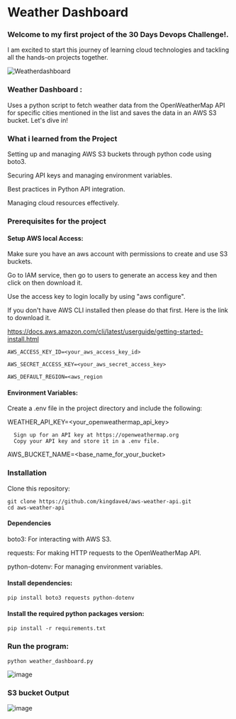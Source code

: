 # Weather Dashboard

### Welcome to my first project of the 30 Days Devops Challenge!. 

I am excited to start this journey of learning cloud technologies and tackling  all the hands-on projects together.

![Weatherdashboard](https://github.com/user-attachments/assets/d6291f99-3c45-4441-b1b2-6a241068005b)



### Weather Dashboard : 
Uses a python script to fetch weather data from the OpenWeatherMap API for specific cities mentioned in the list and saves the data in an AWS S3 bucket. Let's dive in!



### What i learned from the Project

Setting up and managing AWS S3 buckets through python code using boto3.

Securing API keys and managing environment variables.

Best practices in Python API integration.

Managing cloud resources effectively.


### Prerequisites for the project

#### Setup AWS local Access: 

Make sure you have an aws account with permissions to create and use S3 buckets.

Go to IAM service, then go to users to generate an access key and then click on then  download it.


Use the access key to login locally by using "aws configure".

If you don't have AWS CLI installed then 
please do that first.
Here is the link to download it.

https://docs.aws.amazon.com/cli/latest/userguide/getting-started-install.html 

    AWS_ACCESS_KEY_ID=<your_aws_access_key_id>

    AWS_SECRET_ACCESS_KEY=<your_aws_secret_access_key>

    AWS_DEFAULT_REGION=<aws_region


#### Environment Variables: 

Create a .env file in the project directory and include the following:

WEATHER_API_KEY=<your_openweathermap_api_key>

      Sign up for an API key at https://openweathermap.org
      Copy your API key and store it in a .env file.

AWS_BUCKET_NAME=<base_name_for_your_bucket>



### Installation
Clone this repository:

    git clone https://github.com/kingdave4/aws-weather-api.git
    cd aws-weather-api


#### Dependencies

boto3: For interacting with AWS S3.

requests: For making HTTP requests to the OpenWeatherMap API.

python-dotenv: For managing environment variables.

#### Install dependencies:
    pip install boto3 requests python-dotenv


#### Install the required python packages version:
    pip install -r requirements.txt


### Run the program:
    python weather_dashboard.py
![image](https://github.com/user-attachments/assets/71a42957-0a0d-4577-a072-7a9c9042fc56)


### S3 bucket Output
![image](https://github.com/user-attachments/assets/a2753b0a-2922-442a-9596-f17b8d7a3a09)


